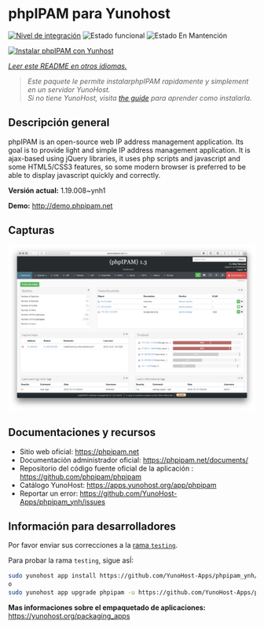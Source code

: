 <!--
Este archivo README esta generado automaticamente<https://github.com/YunoHost/apps/tree/master/tools/readme_generator>
No se debe editar a mano.
-->

# phpIPAM para Yunohost

[![Nivel de integración](https://dash.yunohost.org/integration/phpipam.svg)](https://ci-apps.yunohost.org/ci/apps/phpipam/) ![Estado funcional](https://ci-apps.yunohost.org/ci/badges/phpipam.status.svg) ![Estado En Mantención](https://ci-apps.yunohost.org/ci/badges/phpipam.maintain.svg)

[![Instalar phpIPAM con Yunhost](https://install-app.yunohost.org/install-with-yunohost.svg)](https://install-app.yunohost.org/?app=phpipam)

*[Leer este README en otros idiomas.](./ALL_README.md)*

> *Este paquete le permite instalarphpIPAM rapidamente y simplement en un servidor YunoHost.*  
> *Si no tiene YunoHost, visita [the guide](https://yunohost.org/install) para aprender como instalarla.*

## Descripción general

phpIPAM is an open-source web IP address management application. Its goal is to provide light and simple IP address management application. It is ajax-based using jQuery libraries, it uses php scripts and javascript and some HTML5/CSS3 features, so some modern browser is preferred to be able to display javascript quickly and correctly.

**Versión actual:** 1.19.008~ynh1

**Demo:** <http://demo.phpipam.net>

## Capturas

![Captura de phpIPAM](./doc/screenshots/dashboard.png)

## Documentaciones y recursos

- Sitio web oficial: <https://phpipam.net>
- Documentación administrador oficial: <https://phpipam.net/documents/>
- Repositorio del código fuente oficial de la aplicación : <https://github.com/phpipam/phpipam>
- Catálogo YunoHost: <https://apps.yunohost.org/app/phpipam>
- Reportar un error: <https://github.com/YunoHost-Apps/phpipam_ynh/issues>

## Información para desarrolladores

Por favor enviar sus correcciones a la [rama `testing`](https://github.com/YunoHost-Apps/phpipam_ynh/tree/testing).

Para probar la rama `testing`, sigue asÍ:

```bash
sudo yunohost app install https://github.com/YunoHost-Apps/phpipam_ynh/tree/testing --debug
o
sudo yunohost app upgrade phpipam -u https://github.com/YunoHost-Apps/phpipam_ynh/tree/testing --debug
```

**Mas informaciones sobre el empaquetado de aplicaciones:** <https://yunohost.org/packaging_apps>
